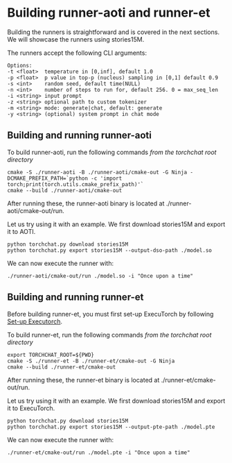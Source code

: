 # Building runner-aoti and runner-et
Building the runners is straightforward and is covered in the next sections.  We will showcase the runners using stories15M.

The runners accept the following CLI arguments:

```
Options:
-t <float>  temperature in [0,inf], default 1.0
-p <float>  p value in top-p (nucleus) sampling in [0,1] default 0.9
-s <int>    random seed, default time(NULL)
-n <int>    number of steps to run for, default 256. 0 = max_seq_len
-i <string> input prompt
-z <string> optional path to custom tokenizer
-m <string> mode: generate|chat, default: generate
-y <string> (optional) system prompt in chat mode
```

## Building and running runner-aoti
To build runner-aoti, run the following commands *from the torchchat root directory*

```
cmake -S ./runner-aoti -B ./runner-aoti/cmake-out -G Ninja -DCMAKE_PREFIX_PATH=`python -c 'import torch;print(torch.utils.cmake_prefix_path)'`
cmake --build ./runner-aoti/cmake-out
```

After running these, the runner-aoti binary is located at ./runner-aoti/cmake-out/run.

Let us try using it with an example.
We first download stories15M and export it to AOTI.

```
python torchchat.py download stories15M
python torchchat.py export stories15M --output-dso-path ./model.so
```

We can now execute the runner with:

```
./runner-aoti/cmake-out/run ./model.so -i "Once upon a time"
```

## Building and running runner-et
Before building runner-et, you must first set-up ExecuTorch by following [Set-up Executorch](executorch_setup.md).


To build runner-et, run the following commands *from the torchchat root directory*

```
export TORCHCHAT_ROOT=${PWD}
cmake -S ./runner-et -B ./runner-et/cmake-out -G Ninja
cmake --build ./runner-et/cmake-out
```

After running these, the runner-et binary is located at ./runner-et/cmake-out/run.

Let us try using it with an example.
We first download stories15M and export it to ExecuTorch.

```
python torchchat.py download stories15M
python torchchat.py export stories15M --output-pte-path ./model.pte
```

We can now execute the runner with:

```
./runner-et/cmake-out/run ./model.pte -i "Once upon a time"
```
